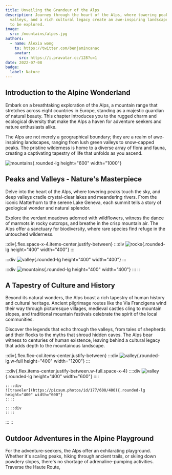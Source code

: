 ```yaml
---
title: Unveiling the Grandeur of the Alps
description: Journey through the heart of the Alps, where towering peaks, serene
  valleys, and a rich cultural legacy create an awe-inspiring landscape waiting
  to be explored.
image:
  src: /mountains/alpes.jpg
authors:
  - name: Alexia wong
    to: https://twitter.com/benjamincanac
    avatar:
      src: https://i.pravatar.cc/128?u=1
date: 2022-07-08
badge:
  label: Nature
---
```


## Introduction to the Alpine Wonderland

Embark on a breathtaking exploration of the Alps, a mountain range that stretches across eight countries in Europe, standing as a majestic guardian of natural beauty. This chapter introduces you to the rugged charm and ecological diversity that make the Alps a haven for adventure seekers and nature enthusiasts alike.

The Alps are not merely a geographical boundary; they are a realm of awe-inspiring landscapes, ranging from lush green valleys to snow-capped peaks. The pristine wilderness is home to a diverse array of flora and fauna, creating a captivating tapestry of life that unfolds as you ascend.

![mountains](https://picsum.photos/id/11/1000/600){.rounded-lg height="600" width="1000"}

## Peaks and Valleys - Nature's Masterpiece

Delve into the heart of the Alps, where towering peaks touch the sky, and deep valleys cradle crystal-clear lakes and meandering rivers. From the iconic Matterhorn to the serene Lake Geneva, each summit tells a story of geological wonder and natural splendor.

Explore the verdant meadows adorned with wildflowers, witness the dance of marmots in rocky outcrops, and breathe in the crisp mountain air. The Alps offer a sanctuary for biodiversity, where rare species find refuge in the untouched wilderness.

::div{.flex.space-x-4.items-center.justify-between}
  :::div
  ![rocks](https://picsum.photos/id/15/400/400){.rounded-lg height="400" width="400"}
  :::

  :::div
  ![valley](https://picsum.photos/id/28/400/400){.rounded-lg height="400" width="400"}
  :::

  :::div
  ![mountains](https://picsum.photos/id/29/400/400){.rounded-lg height="400" width="400"}
  :::
::

## A Tapestry of Culture and History

Beyond its natural wonders, the Alps boast a rich tapestry of human history and cultural heritage. Ancient pilgrimage routes like the Via Francigena wind their way through picturesque villages, medieval castles cling to mountain slopes, and traditional mountain festivals celebrate the spirit of the local communities.

Discover the legends that echo through the valleys, from tales of shepherds and their flocks to the myths that shroud hidden caves. The Alps bear witness to centuries of human existence, leaving behind a cultural legacy that adds depth to the mountainous landscape.

::div{.flex.flex-col.items-center.justify-between}
  :::div
  ![valley](https://picsum.photos/id/118/1200/400){.rounded-lg.w-full height="400" width="1200"}
  :::

  :::div{.flex.items-center.justify-between.w-full.space-x-4}
    ::::div
    ![valley](https://picsum.photos/id/121/600/400){.rounded-lg height="400" width="600"}
    ::::
  
    ::::div
    ![traveler](https://picsum.photos/id/177/600/400){.rounded-lg height="400" width="600"}
    ::::
  
    ::::div
    ::::
  :::
::

## Outdoor Adventures in the Alpine Playground

For the adventure-seekers, the Alps offer an exhilarating playground. Whether it's scaling peaks, hiking through ancient trails, or skiing down powdery slopes, there's no shortage of adrenaline-pumping activities. Traverse the Haute Route,
